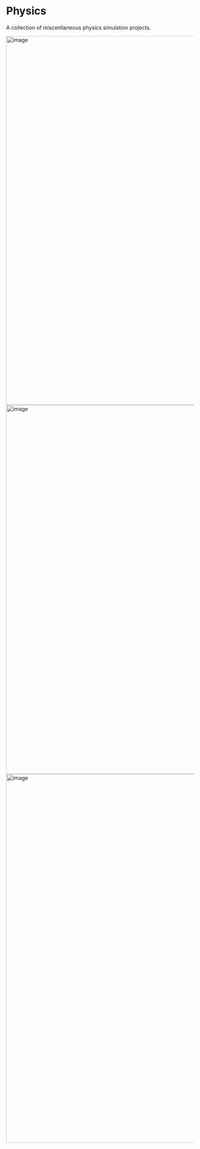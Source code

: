 # Physics

A collection of miscenllaneous physics simulation projects.

<img width="987" alt="image" src="https://user-images.githubusercontent.com/54029493/193504405-b3e85887-2956-4720-8756-2b1acc16448a.png">
<img width="987" alt="image" src="https://user-images.githubusercontent.com/54029493/193504358-d0394afc-0207-440b-9d82-26abdd0625b5.png">
<img width="987" alt="image" src="https://user-images.githubusercontent.com/54029493/193504656-c7251c54-8288-43be-857b-635aaacf81f6.png">
